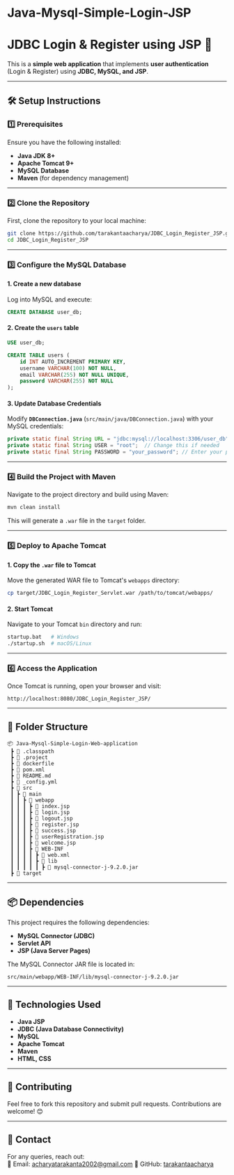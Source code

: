 # Java-Mysql-Simple-Login-JSP


# JDBC Login & Register using JSP 🚀

This is a **simple web application** that implements **user authentication** (Login & Register) using **JDBC, MySQL, and JSP**.

---

## 🛠️ Setup Instructions

### 1️⃣ Prerequisites
Ensure you have the following installed:
- **Java JDK 8+**
- **Apache Tomcat 9+**
- **MySQL Database**
- **Maven** (for dependency management)

---

### 2️⃣ Clone the Repository
First, clone the repository to your local machine:
```sh
git clone https://github.com/tarakantaacharya/JDBC_Login_Register_JSP.git
cd JDBC_Login_Register_JSP
```

---

### 3️⃣ Configure the MySQL Database

#### **1. Create a new database**
Log into MySQL and execute:
```sql
CREATE DATABASE user_db;
```

#### **2. Create the `users` table**
```sql
USE user_db;

CREATE TABLE users (
    id INT AUTO_INCREMENT PRIMARY KEY,
    username VARCHAR(100) NOT NULL,
    email VARCHAR(255) NOT NULL UNIQUE,
    password VARCHAR(255) NOT NULL
);
```

#### **3. Update Database Credentials**
Modify **`DBConnection.java`** (`src/main/java/DBConnection.java`) with your MySQL credentials:
```java
private static final String URL = "jdbc:mysql://localhost:3306/user_db";
private static final String USER = "root";  // Change this if needed
private static final String PASSWORD = "your_password"; // Enter your password
```

---

### 4️⃣ Build the Project with Maven
Navigate to the project directory and build using Maven:
```sh
mvn clean install
```
This will generate a `.war` file in the `target` folder.

---

### 5️⃣ Deploy to Apache Tomcat
#### **1. Copy the `.war` file to Tomcat**
Move the generated WAR file to Tomcat's `webapps` directory:
```sh
cp target/JDBC_Login_Register_Servlet.war /path/to/tomcat/webapps/
```

#### **2. Start Tomcat**
Navigate to your Tomcat `bin` directory and run:
```sh
startup.bat   # Windows
./startup.sh  # macOS/Linux
```

---

### 6️⃣ Access the Application
Once Tomcat is running, open your browser and visit:
```
http://localhost:8080/JDBC_Login_Register_JSP/
```

---

## 📂 Folder Structure
```
📦 Java-Mysql-Simple-Login-Web-application
 ┣ 📜 .classpath
 ┣ 📜 .project
 ┣ 📜 dockerfile
 ┣ 📜 pom.xml
 ┣ 📜 README.md
 ┣ 📜 _config.yml
 ┣ 📂 src
 ┃ ┣ 📂 main
 ┃ ┃ ┣ 📂 webapp
 ┃ ┃ ┃ ┣ 📜 index.jsp
 ┃ ┃ ┃ ┣ 📜 login.jsp
 ┃ ┃ ┃ ┣ 📜 logout.jsp
 ┃ ┃ ┃ ┣ 📜 register.jsp
 ┃ ┃ ┃ ┣ 📜 success.jsp
 ┃ ┃ ┃ ┣ 📜 userRegistration.jsp
 ┃ ┃ ┃ ┣ 📜 welcome.jsp
 ┃ ┃ ┃ ┣ 📂 WEB-INF
 ┃ ┃ ┃ ┃ ┣ 📜 web.xml
 ┃ ┃ ┃ ┃ ┣ 📂 lib
 ┃ ┃ ┃ ┃ ┃ ┣ 📜 mysql-connector-j-9.2.0.jar
 ┣ 📂 target
```

---

## 📦 Dependencies
This project requires the following dependencies:
- **MySQL Connector (JDBC)**
- **Servlet API**
- **JSP (Java Server Pages)**

The MySQL Connector JAR file is located in:
```
src/main/webapp/WEB-INF/lib/mysql-connector-j-9.2.0.jar
```

---

## 🎯 Technologies Used
- **Java JSP**
- **JDBC (Java Database Connectivity)**
- **MySQL**
- **Apache Tomcat**
- **Maven**
- **HTML, CSS**

---

## 🎉 Contributing
Feel free to fork this repository and submit pull requests. Contributions are welcome! 😊

---

## 📩 Contact
For any queries, reach out:  
📧 Email: acharyatarakanta2002@gmail.com 
🔗 GitHub: [tarakantaacharya](https://github.com/tarakantaacharya)
```
